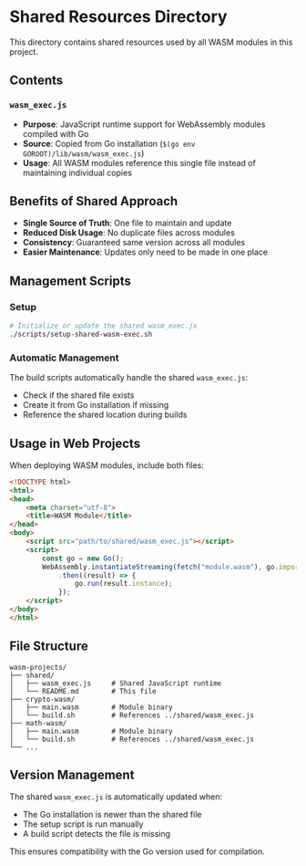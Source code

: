 # Shared Resources Directory

This directory contains shared resources used by all WASM modules in this project.

## Contents

### `wasm_exec.js`
- **Purpose**: JavaScript runtime support for WebAssembly modules compiled with Go
- **Source**: Copied from Go installation (`$(go env GOROOT)/lib/wasm/wasm_exec.js`)
- **Usage**: All WASM modules reference this single file instead of maintaining individual copies

## Benefits of Shared Approach

- **Single Source of Truth**: One file to maintain and update
- **Reduced Disk Usage**: No duplicate files across modules
- **Consistency**: Guaranteed same version across all modules
- **Easier Maintenance**: Updates only need to be made in one place

## Management Scripts

### Setup
```bash
# Initialize or update the shared wasm_exec.js
./scripts/setup-shared-wasm-exec.sh
```

### Automatic Management
The build scripts automatically handle the shared `wasm_exec.js`:
- Check if the shared file exists
- Create it from Go installation if missing
- Reference the shared location during builds

## Usage in Web Projects

When deploying WASM modules, include both files:
```html
<!DOCTYPE html>
<html>
<head>
    <meta charset="utf-8">
    <title>WASM Module</title>
</head>
<body>
    <script src="path/to/shared/wasm_exec.js"></script>
    <script>
        const go = new Go();
        WebAssembly.instantiateStreaming(fetch("module.wasm"), go.importObject)
            .then((result) => {
                go.run(result.instance);
            });
    </script>
</body>
</html>
```

## File Structure

```
wasm-projects/
├── shared/
│   ├── wasm_exec.js     # Shared JavaScript runtime
│   └── README.md        # This file
├── crypto-wasm/
│   ├── main.wasm        # Module binary
│   └── build.sh         # References ../shared/wasm_exec.js
├── math-wasm/
│   ├── main.wasm        # Module binary  
│   └── build.sh         # References ../shared/wasm_exec.js
└── ...
```

## Version Management

The shared `wasm_exec.js` is automatically updated when:
- The Go installation is newer than the shared file
- The setup script is run manually
- A build script detects the file is missing

This ensures compatibility with the Go version used for compilation. 